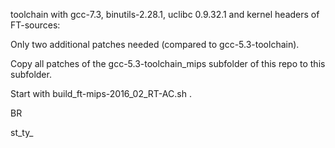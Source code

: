 toolchain with gcc-7.3, binutils-2.28.1, uclibc 0.9.32.1 and kernel headers of FT-sources:
 
Only two additional patches needed (compared to gcc-5.3-toolchain). 

Copy all patches of the gcc-5.3-toolchain_mips subfolder of this repo to this subfolder. 

Start with build_ft-mips-2016_02_RT-AC.sh .

BR

st_ty_

